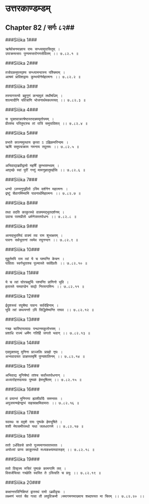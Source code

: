 उत्तरकाण्डम्डम्
===============================


## Chapter 82  / सर्गः ८२##


###Slōka 1###


    ऋषेर्वचनमाज्ञाय रामः सन्ध्यामुपासितुम् ।
    उपाक्रमत्सरः पुण्यमप्सरोगणसेवितम् ।। ७.८२.१ ॥


###Slōka 2###


    तत्रोदकमुपस्पृश्य सन्ध्यामन्वास्य पश्चिमाम् ।
    आश्रमं प्राविशद्रामः कुम्भयोनेर्महात्मनः ।। ७.८२.२ ॥


###Slōka 3###


    तस्यागस्त्यो बहुगुणं कन्दमूलं तथौषधिम् ।
    शाल्यादीनि पवित्राणि भोजनार्थमकल्पयत् ।। ७.८२.३ ॥


###Slōka 4###


    स भुक्तवान्नरश्रेष्ठस्तदन्नममृतोपमम् ।
    प्रीतश्च परितुष्टश्च तां रात्रिं समुपाविशत् ।। ७.८२.४ ॥


###Slōka 5###


    प्रभाते काल्यमुत्थाय कृत्वा ऽ ऽह्निकमरिन्दमः ।
    ऋषिं समुपचक्राम गमनाय रघूत्तमः ।। ७.८२.५ ॥


###Slōka 6###


    अभिवाद्याब्रवीद्रामो महर्षिं कुम्भसम्भवम् ।
    आपृच्छे स्वां पुरीं गन्तुं मामनुज्ञातुमर्हसि ।। ७.८२.६ ॥


###Slōka 7###


    धन्यो ऽस्म्यनुगृहीतो ऽस्मि दर्शनेन महात्मनः ।
    द्रष्टुं चैवागमिष्यामि पावनार्थमिहात्मनः ।। ७.८२.७ ॥


###Slōka 8###


    तथा वदति काकुत्स्थे वाक्यमद्भुतदर्शनम् ।
    उवाच परमप्रीतो धर्मनेत्रस्तपोधनः ।। ७.८२.८ ॥


###Slōka 9###


    अत्यद्भुतमिदं वाक्यं तव राम शुभाक्षरम् ।
    पावनः सर्वभूतानां त्वमेव रघुनन्दन ।। ७.८२.९ ॥


###Slōka 10###


    मुहूर्तमपि राम त्वां ये च पश्यन्ति केचन ।
    पाविताः स्वर्गभूताश्च पूज्यास्ते सर्वदैवतैः ।। ७.८२.१० ॥


###Slōka 11###


    ये च त्वां घोरचक्षुर्भिः पश्यन्ति प्राणिनो भुवि ।
    हतास्ते यमदण्डेन सद्यो निरयगामिनः ।। ७.८२.११ ॥


###Slōka 12###


    ईदृशस्त्वं रघुश्रेष्ठ पावनः सर्वदेहिनाम् ।
    भुवि त्वां कथयन्तो ऽपि सिद्धिमेष्यन्ति राघव ।। ७.८२.१२ ॥


###Slōka 13###


    गच्छ चारिष्टमव्याग्रः पन्थानमकुतोभयम् ।
    प्रशाधि राज्यं धर्मेण गतिर्हि जगतो भवान् ।। ७.८२.१३ ॥


###Slōka 14###


    एवमुक्तस्तु मुनिना प्राञ्जलिः प्रग्रहो नृपः ।
    अभ्यवादयत प्राज्ञस्तमृषिं पुण्यशालिनम् ।। ७.८२.१४ ॥


###Slōka 15###


    अभिवाद्य मुनिश्रेष्ठं तांश्च सर्वांस्तपोधनान् ।
    अध्यारोहत्तदव्यग्रः पुष्पकं हेमभूषितम् ।। ७.८२.१५ ॥


###Slōka 16###


    तं प्रयान्तं मुनिगणा ह्याशीर्वादैः समन्ततः ।
    अपूजयन्महेन्द्राभं सहस्राक्षमिवामराः ।। ७.८२.१६ ॥


###Slōka 17###


    स्वस्थः स ददृशे रामः पुष्पके हेमभूषिते ।
    शशी मेघसमीपस्थो यथा जलधरागमे ।। ७.८२.१७ ॥


###Slōka 18###


    ततो ऽर्धदिवसे प्राप्ते पूज्यमानस्ततस्ततः ।
    अयोध्यां प्राप्य काकुत्स्थो मध्यकक्ष्यामवारुहत् ।। ७.८२.१८ ॥


###Slōka 19###


    ततो विसृज्य रुचिरं पुष्पकं कामगामि तत् ।
    विसर्जयित्वा गच्छेति स्वस्ति ते ऽस्त्विति च प्रभुः ।। ७.८२.१९ ॥


###Slōka 20###


    कक्षान्तरविनिक्षिप्तं द्वास्स्थं रामो ऽब्रवीद्वचः ।
    लक्ष्मणं भरतं चैव गत्वा तौ लघुविक्रमौ ।ममागमनमाख्याय शब्दापयत मा चिरम् ।। ७.८२.२० ।।



